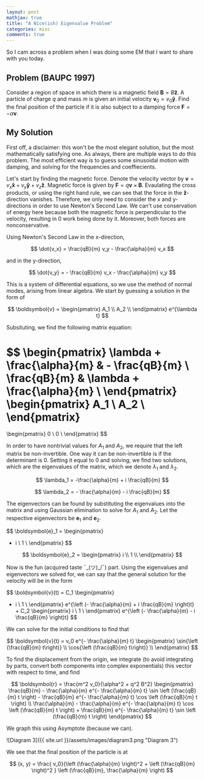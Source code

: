 ```yaml
---
layout: post
mathjax: true
title: "A Nice(ish) Eigenvalue Problem"
categories: misc
comments: true
---
```


So I cam across a problem when I was doing some EM that I want to share with you today.

## Problem (BAUPC 1997)

Consider a region of space in which there is a magnetic field $\boldsymbol{B} = B \boldsymbol{\hat{z}}$. A particle of charge $q$ and mass $m$ is given an initial velocity $\boldsymbol{v}_0 = v_0 \boldsymbol{\hat{y}}$.
Find the final position of the particle if it is also subject to a damping force $\boldsymbol{F} = - \alpha \boldsymbol{v}$.

## My Solution

First off, a disclaimer: this won't be the most elegant solution, but the most mathematically satisfying one. As always, there are multiple ways to do this problem. The most efficient way is to guess some sinusoidal motion with damping, and solving for the frequencies and coeffiecients.

Let's start by finding the magnetic force. Denote the velocity vector by $\boldsymbol{v} = v_x \boldsymbol{\hat{x}} + v_y \boldsymbol{\hat{y}} + v_z \boldsymbol{\hat{z}}$. Magnetic force is given by $\boldsymbol{F} = q \boldsymbol{v} \times \boldsymbol{B}$.
Evaulating the cross products, or using the right hand rule, we can see that the force in the $\boldsymbol{\hat{z}}$-direction vanishes.
Therefore, we only need to consider the x and y-directions in order to use Newton's Second Law. We can't use conservation of energy here because both the magnetic force is perpendicular to the velocity, resulting in 0 work being done by it. Moreover, both forces are nonconservative.

Using Newton's Second Law in the x-direction,

$$
\dot{v_x} = \frac{qB}{m} v_y - \frac{\alpha}{m} v_x
$$

and in the y-direction,

$$
\dot{v_y} = - \frac{qB}{m} v_x - \frac{\alpha}{m} v_y
$$

This is a system of differential equations, so we use the method of normal modes, arising from linear algebra. We start by guessing a solution in the form of

$$
\boldsymbol{v} =
\begin{pmatrix}
A_1 \\
A_2 \\
\end{pmatrix}
e^{\lambda t}
$$

Subsituting, we find the following matrix equation:

$$
\begin{pmatrix}
\lambda + \frac{\alpha}{m} & - \frac{qB}{m} \\
\frac{qB}{m} & \lambda + \frac{\alpha}{m} \\
\end{pmatrix}
\begin{pmatrix}
A_1 \\
A_2 \\
\end{pmatrix}
=
\begin{pmatrix}
0 \\
0 \\
\end{pmatrix}
$$

In order to have nontrivial values for $A_1$ and $A_2$, we require that the left matrix be non-invertible.
One way it can be non-invertible is if the determinant is 0. Setting it equal to $0$ and solving, we find two solutions, which are the eigenvalues of the matrix, which we denote $\lambda_1$ and $\lambda_2$.

$$
\lambda_1 = -\frac{\alpha}{m} + i \frac{qB}{m}
$$

$$
\lambda_2 = - \frac{\alpha}{m} - i \frac{qB}{m}
$$

The eigenvectors can be found by substituting the eigenvalues into the matrix and using Gaussian elimination to solve for $A_1$ and $A_2$. Let the respective eigenvectors be $\boldsymbol{e}_1$ and $\boldsymbol{e}_2$.

$$
\boldsymbol{e}_1 =
\begin{pmatrix}
- i \\
1 \\
\end{pmatrix}
$$

$$
\boldsymbol{e}_2 =
\begin{pmatrix}
i \\
1 \\
\end{pmatrix}
$$

Now is the fun (acquired taste ¯\_(ツ)_/¯) part.
Using the eigenvalues and eigenvectors we solved for, we can say that the general solution for the velocity will be in the form

$$
\boldsymbol{v}(t) = C_1
\begin{pmatrix}
- i \\
1 \\
\end{pmatrix}
e^{\left (- \frac{\alpha}{m} + i \frac{qB}{m} \right)t} + C_2
\begin{pmatrix}
i \\
1 \\
\end{pmatrix}
e^{\left (- \frac{\alpha}{m} - i \frac{qB}{m} \right)t}
$$

We can solve for the initial conditions to find that

$$
\boldsymbol{v}(t) = v_0 e^{- \frac{\alpha}{m} t}
\begin{pmatrix}
\sin{\left (\frac{qB}{m} t\right)} \\
\cos{\left (\frac{qB}{m} t\right)} \\
\end{pmatrix}
$$

To find the displacement from the origin, we integrate (to avoid integrating by parts, convert both components into complex exponentials) this vector with respect to time, and find

$$
\boldsymbol{r} = \frac{m^2 v_0}{\alpha^2 + q^2 B^2}
\begin{pmatrix}
\frac{qB}{m} - \frac{\alpha}{m} e^{- \frac{\alpha}{m} t} \sin \left (\frac{qB}{m} t \right) - \frac{qB}{m} e^{- \frac{\alpha}{m} t} \cos \left (\frac{qB}{m} t \right) \\
\frac{\alpha}{m} - \frac{\alpha}{m} e^{- \frac{\alpha}{m} t} \cos \left (\frac{qB}{m} t \right) + \frac{qB}{m} e^{- \frac{\alpha}{m} t} \sin \left (\frac{qB}{m} t \right)
\end{pmatrix}
$$

We graph this using Asymptote (because we can).

![Diagram 3]({{ site.url }}/assets/images/diagram3.png "Diagram 3")

We see that the final position of the particle is at

$$
(x, y) = \frac{ v_0}{\left (\frac{\alpha}{m} \right)^2 + \left (\frac{qB}{m} \right)^2 } \left (\frac{qB}{m}, \frac{\alpha}{m} \right)
$$
